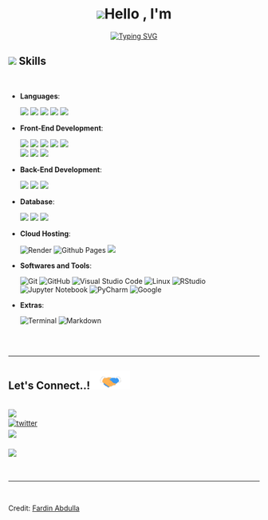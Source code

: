 
<h1 align="center"><img src="https://media.giphy.com/media/hvRJCLFzcasrR4ia7z/giphy.gif" width="35"><b>Hello , I'm  </b></h1>
<!--  -->
<p align="center">
  <a href="https://git.io/typing-svg">
    <img src="https://readme-typing-svg.demolab.com?font=Carter+One&size=40&height=70&pause=1000&color=350A4F&center=true&width=435&lines=Fardin+Abdulla+Acanto;Studying+CS+at+SFU;Spring+Boot+Developer+DEV;Like+to+Teach" alt="Typing SVG" />
  </a>
</p>



## <img src="https://media2.giphy.com/media/QssGEmpkyEOhBCb7e1/giphy.gif?cid=ecf05e47a0n3gi1bfqntqmob8g9aid1oyj2wr3ds3mg700bl&rid=giphy.gif" width ="25"><b> Skills</b>
<br>

<p align="center">

- **Languages**:
    
    <img src="https://img.shields.io/badge/c%20-%2300599C.svg?&style=for-the-badge&logo=c&logoColor=white"/>
    <img src="https://img.shields.io/badge/c++%20-%2300599C.svg?&style=for-the-badge&logo=c%2B%2B&ogoColor=white"/>
    <img src="https://img.shields.io/badge/java-%23ED8B00.svg?&style=for-the-badge&logo=java&logoColor=white"/>
    <img src="https://img.shields.io/badge/python%20-%2314354C.svg?&style=for-the-badge&logo=python&logoColor=white"/> 
    <img src="https://img.shields.io/badge/r-%23276DC3.svg?style=for-the-badge&logo=r&logoColor=white"/>
    
- **Front-End Development**:

   <img src="https://img.shields.io/badge/html5%20-%23E34F26.svg?&style=for-the-badge&logo=html5&logoColor=white"/>
   <img src="https://img.shields.io/badge/css3%20-%231572B6.svg?&style=for-the-badge&logo=css3&logoColor=white"/>
   <img src="https://img.shields.io/badge/javascript%20-%23323330.svg?&style=for-the-badge&logo=javascript&logoColor=%23F7DF1E"/>
   <img src="https://img.shields.io/badge/typescript%20-%23007ACC.svg?&style=for-the-badge&logo=typescript&logoColor=white"/>
   <img src="https://img.shields.io/badge/react%20-%2320232a.svg?&style=for-the-badge&logo=react&logoColor=%2361DAFB"/><br> <!--for next line -->
   <img src="https://img.shields.io/badge/next.js-000000?style=for-the-badge&logo=nextdotjs&logoColor=white" />
   <img src="https://img.shields.io/badge/tailwindcss%20-%2338B2AC.svg?&style=for-the-badge&logo=tailwind-css&logoColor=white"/>
   <img src="https://img.shields.io/badge/bootstrap%20-%23563D7C.svg?&style=for-the-badge&logo=bootstrap&logoColor=white"/>

- **Back-End Development**:

   <img src="https://img.shields.io/badge/Spring-6DB33F?style=for-the-badge&logo=spring&logoColor=white"/>
   <img src="https://img.shields.io/badge/node.js%20-%2343853D.svg?&style=for-the-badge&logo=node.js&logoColor=white"/>
   <img src="https://img.shields.io/badge/express.js%20-%23404d59.svg?&style=for-the-badge"/>

- **Database**:

  <img src="https://img.shields.io/badge/mysql-%2300f.svg?&style=for-the-badge&logo=mysql&logoColor=white"/>
  <img src ="https://img.shields.io/badge/MongoDB-%234ea94b.svg?&style=for-the-badge&logo=mongodb&logoColor=white"/>
  <img src ="https://img.shields.io/badge/postgres-%23316192.svg?&style=for-the-badge&logo=postgresql&logoColor=white"/>

- **Cloud Hosting**:

    ![Render](https://img.shields.io/badge/Render-%46E3B7.svg?style=for-the-badge&logo=render&logoColor=white)
    ![Github Pages](https://img.shields.io/badge/GitHub%20Pages-%23327FC7.svg?style=for-the-badge&logo=github&logoColor=white)
   <img src="https://img.shields.io/badge/vercel%20-%23000000.svg?&style=for-the-badge&logo=vercel&logoColor=white"/>
    


- **Softwares and Tools**:

    ![Git](https://img.shields.io/badge/git-%23F05033.svg?style=for-the-badge&logo=git&logoColor=white)
    ![GitHub](https://img.shields.io/badge/github-%23121011.svg?style=for-the-badge&logo=github&logoColor=white)
    ![Visual Studio Code](https://img.shields.io/badge/Visual%20Studio%20Code-0078d7.svg?style=for-the-badge&logo=visual-studio-code&logoColor=white)
    ![Linux](https://img.shields.io/badge/Linux-FCC624?style=for-the-badge&logo=linux&logoColor=black) 
    ![RStudio](https://img.shields.io/badge/RStudio-4285F4?style=for-the-badge&logo=rstudio&logoColor=white)<br>
    ![Jupyter Notebook](https://img.shields.io/badge/jupyter-%23FA0F00.svg?style=for-the-badge&logo=jupyter&logoColor=white)
    ![PyCharm](https://img.shields.io/badge/pycharm-143?style=for-the-badge&logo=pycharm&logoColor=black&color=black&labelColor=green)
    ![Google](https://img.shields.io/badge/google-%234285F4.svg?style=for-the-badge&logo=google&logoColor=white)

- **Extras**:

    ![Terminal](https://img.shields.io/badge/Terminal-%23054020?style=for-the-badge&logo=gnu-bash&logoColor=white)
    ![Markdown](https://img.shields.io/badge/markdown-%23000000.svg?style=for-the-badge&logo=markdown&logoColor=white)   


</p>

<br>
<br>

-----



## <b> Let's Connect..!</b><img src="https://github.com/0xAbdulKhalid/0xAbdulKhalid/raw/main/assets/mdImages/handshake.gif" width ="80">
<br>
<div align='left'>


<a href="https://linkedin.com/in/asif-bhuiyan-shawon" target="_blank">
<img src="https://img.shields.io/badge/linkedin: asif bhuiyan shawon%20-%230077B5.svg?&style=for-the-badge&logo=linkedin&logoColor=white"/>
</a>

<br>

<a href="https://x.com/your_gumpy" target="_blank">
<img src="https://img.shields.io/badge/x:  your_gumpy-%2300acee.svg?color=1DA1F2&style=for-the-badge&logo=x&logoColor=black" alt=twitter style="margin-bottom: 5px;"/>
</a>

<br>

<a href="mailto:asifbhuiyanshawon@gmail.com" target="_blank">
<img src="https://img.shields.io/badge/gmail:  asifbhuiyanshawon-%23EA4335.svg?style=for-the-badge&logo=gmail&logoColor=white" t=mail style="margin-bottom: 5px;" />
</a><br>

<a><img src="https://img.shields.io/badge/misir.ali-%237289DA.svg?&style=for-the-badge&logo=discord&logoColor=white"/></a>

</div>

<br>


-----


<br>

Credit: [Fardin Abdulla](https://github.com/faa35/FardinAbdulla)
